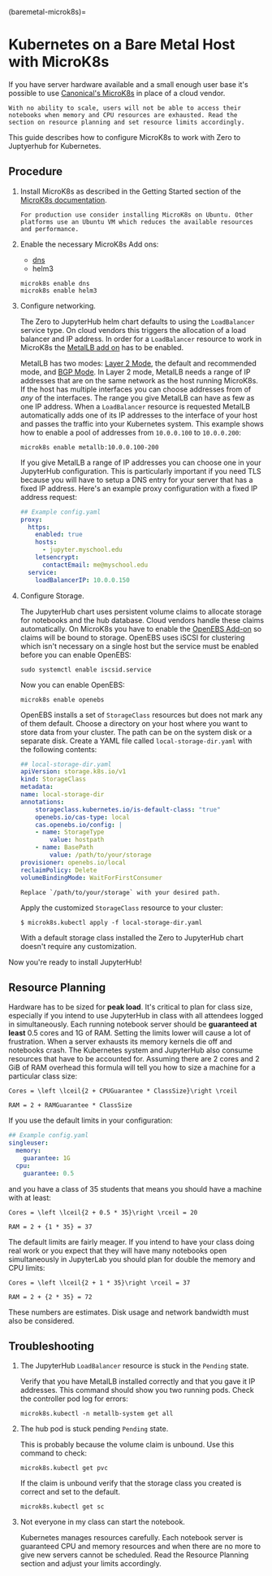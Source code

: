 (baremetal-microk8s)=

# Kubernetes on a Bare Metal Host with MicroK8s

If you have server hardware available and a small enough user base it's possible to use [Canonical's MicroK8s](https://microk8s.io/) in place of a cloud vendor.

```{warning}
With no ability to scale, users will not be able to access their notebooks when memory and CPU resources are exhausted. Read the section on resource planning and set resource limits accordingly.
```

This guide describes how to configure MicroK8s to work with Zero to Juptyerhub for Kubernetes.

## Procedure

1. Install MicroK8s as described in the Getting Started section of the [MicroK8s documentation](https://microk8s.io/docs).

   ```{note}
   For production use consider installing MicroK8s on Ubuntu. Other platforms use an Ubuntu VM which reduces the available resources and performance.
   ```

1. Enable the necessary MicroK8s Add ons:

   - [dns](https://microk8s.io/docs/addon-dns)
   - helm3

   ```
   microk8s enable dns
   microk8s enable helm3
   ```

1. Configure networking.

   The Zero to JupyterHub helm chart defaults to using the `LoadBalancer` service type. On cloud vendors this triggers the allocation of a load balancer and IP address. In order for a `LoadBalancer` resource to work in MicroK8s the [MetalLB add on](https://microk8s.io/docs/addon-metallb) has to be enabled.

   MetalLB has two modes: [Layer 2 Mode](https://metallb.universe.tf/concepts/layer2/), the default and recommended mode, and [BGP Mode](https://metallb.universe.tf/concepts/bgp/). In Layer 2 mode, MetalLB needs a range of IP addresses that are on the same network as the host running MicroK8s. If the host has multiple interfaces you can choose addresses from of _any_ of the interfaces. The range you give MetalLB can have as few as one IP address. When a `LoadBalancer` resource is requested MetalLB automatically adds one of its IP addresses to the interface of your host and passes the traffic into your Kubernetes system. This example shows how to enable a pool of addresses from `10.0.0.100` to `10.0.0.200`:

   ```
   microk8s enable metallb:10.0.0.100-200
   ```

   If you give MetalLB a range of IP addresses you can choose one in your JupyterHub configuration. This is particularly important if you need TLS because you will have to setup a DNS entry for your server that has a fixed IP address. Here's an example proxy configuration with a fixed IP address request:

   ```yaml
   ## Example config.yaml
   proxy:
     https:
       enabled: true
       hosts:
         - jupyter.myschool.edu
       letsencrypt:
         contactEmail: me@myschool.edu
     service:
       loadBalancerIP: 10.0.0.150
   ```

1. Configure Storage.

   The JupyterHub chart uses persistent volume claims to allocate storage for notebooks and the hub database. Cloud vendors handle these claims automatically. On MicroK8s you have to enable the [OpenEBS Add-on](https://microk8s.io/docs/addon-openebs) so claims will be bound to storage. OpenEBS uses iSCSI for clustering which isn't necessary on a single host but the service must be enabled before you can enable OpenEBS:

   ```
   sudo systemctl enable iscsid.service
   ```

   Now you can enable OpenEBS:

   ```
   microk8s enable openebs
   ```

   OpenEBS installs a set of `StorageClass` resources but does not mark any of them default. Choose a directory on your host where you want to store data from your cluster. The path can be on the system disk or a separate disk. Create a YAML file called `local-storage-dir.yaml` with the following contents:

   ```yaml
   ## local-storage-dir.yaml
   apiVersion: storage.k8s.io/v1
   kind: StorageClass
   metadata:
   name: local-storage-dir
   annotations:
       storageclass.kubernetes.io/is-default-class: "true"
       openebs.io/cas-type: local
       cas.openebs.io/config: |
       - name: StorageType
           value: hostpath
       - name: BasePath
           value: /path/to/your/storage
   provisioner: openebs.io/local
   reclaimPolicy: Delete
   volumeBindingMode: WaitForFirstConsumer
   ```

   ```{note}
   Replace `/path/to/your/storage` with your desired path.
   ```

   Apply the customized `StorageClass` resource to your cluster:

   ```
   $ microk8s.kubectl apply -f local-storage-dir.yaml
   ```

   With a default storage class installed the Zero to JupyterHub chart doesn't require any customization.

Now you're ready to install JupyterHub!

## Resource Planning

Hardware has to be sized for **peak load**. It's critical to plan for class size, especially if you intend to use JupyterHub in class with all attendees logged in simultaneously. Each running notebook server should be **guaranteed at least** 0.5 cores and 1G of RAM. Setting the limits lower will cause a lot of frustration. When a server exhausts its memory kernels die off and notebooks crash. The Kubernetes system and JupyterHub also consume resources that have to be accounted for. Assuming there are 2 cores and 2 GiB of RAM overhead this formula will tell you how to size a machine for a particular class size:

```{math}
Cores = \left \lceil{2 + CPUGuarantee * ClassSize}\right \rceil

RAM = 2 + RAMGuarantee * ClassSize
```

If you use the default limits in your configuration:

```yaml
## Example config.yaml
singleuser:
  memory:
    guarantee: 1G
  cpu:
    guarantee: 0.5
```

and you have a class of 35 students that means you should have a machine with at least:

```{math}
Cores = \left \lceil{2 + 0.5 * 35}\right \rceil = 20

RAM = 2 + {1 * 35} = 37
```

The default limits are fairly meager. If you intend to have your class doing real work or you expect that they will have many notebooks open simultaneously in JupyterLab you should plan for double the memory and CPU limits:

```{math}
Cores = \left \lceil{2 + 1 * 35}\right \rceil = 37

RAM = 2 + {2 * 35} = 72
```

These numbers are estimates. Disk usage and network bandwidth must also be considered.

## Troubleshooting

1. The JupyterHub `LoadBalancer` resource is stuck in the `Pending` state.

   Verify that you have MetalLB installed correctly and that you gave it IP addresses. This command should show you two running pods. Check the controller pod log for errors:

   ```
   microk8s.kubectl -n metallb-system get all
   ```

1. The hub pod is stuck pending `Pending` state.

   This is probably because the volume claim is unbound. Use this command to check:

   ```
   microk8s.kubectl get pvc
   ```

   If the claim is unbound verify that the storage class you created is correct and set to the default.

   ```
   microk8s.kubectl get sc
   ```

1. Not everyone in my class can start the notebook.

   Kubernetes manages resources carefully. Each notebook server is guaranteed CPU and memory resources and when there are no more to give new servers cannot be scheduled. Read the Resource Planning section and adjust your limits accordingly.

